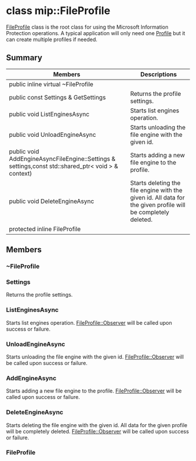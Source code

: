 # class mip::FileProfile 
[FileProfile](#classmip_1_1_file_profile) class is the root class for using the Microsoft Information Protection operations.
A typical application will only need one [Profile](#classmip_1_1_profile) but it can create multiple profiles if needed.
## Summary
 Members                        | Descriptions                                
--------------------------------|---------------------------------------------
public inline virtual  ~FileProfile | 
public const Settings & GetSettings | Returns the profile settings.
public void ListEnginesAsync | Starts list engines operation.
public void UnloadEngineAsync | Starts unloading the file engine with the given id.
public void AddEngineAsyncFileEngine::Settings & settings,const std::shared_ptr< void > & context) | Starts adding a new file engine to the profile.
public void DeleteEngineAsync | Starts deleting the file engine with the given id. All data for the given profile will be completely deleted.
protected inline  FileProfile | 
## Members
### ~FileProfile
### Settings
Returns the profile settings.
### ListEnginesAsync
Starts list engines operation.
[FileProfile::Observer](#classmip_1_1_file_profile_1_1_observer) will be called upon success or failure.
### UnloadEngineAsync
Starts unloading the file engine with the given id.
[FileProfile::Observer](#classmip_1_1_file_profile_1_1_observer) will be called upon success or failure.
### AddEngineAsync
Starts adding a new file engine to the profile.
[FileProfile::Observer](#classmip_1_1_file_profile_1_1_observer) will be called upon success or failure.
### DeleteEngineAsync
Starts deleting the file engine with the given id. All data for the given profile will be completely deleted.
[FileProfile::Observer](#classmip_1_1_file_profile_1_1_observer) will be called upon success or failure.
### FileProfile